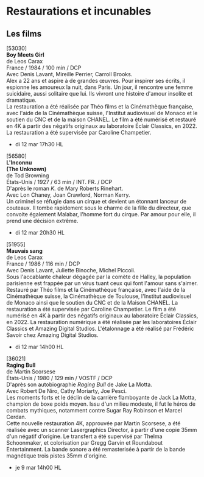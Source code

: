 # Restaurations et incunables

## Les films

[53030]  
**Boy Meets Girl**  
de Leos Carax  
France / 1984 / 100 min / DCP  
Avec Denis Lavant, Mireille Perrier, Carroll Brooks.  
Alex a 22 ans et aspire à de grandes œuvres. Pour inspirer ses écrits, il espionne les amoureux la nuit, dans Paris. Un jour, il rencontre une femme suicidaire, aussi solitaire que lui. Ils vivront une histoire d'amour insolite et dramatique.  
La restauration a été réalisée par Théo films et la Cinémathèque française, avec l'aide de la Cinémathèque suisse, l'Institut audiovisuel de Monaco et le soutien du CNC et de la maison CHANEL. Le film a été numérisé et restauré en 4K à partir des négatifs originaux au laboratoire Éclair Classics, en 2022. La restauration a été supervisée par Caroline Champetier.

- di 12 mar 17h30 HL

[56580]  
**L'Inconnu**  
**(The Unknown)**  
de Tod Browning  
États-Unis / 1927 / 63 min / INT. FR. / DCP  
D'après le roman _K._ de Mary Roberts Rinehart.  
Avec Lon Chaney, Joan Crawford, Norman Kerry.  
Un criminel se réfugie dans un cirque et devient un étonnant lanceur de couteaux. Il tombe rapidement sous le charme de la fille du directeur, que convoite également Malabar, l'homme fort du cirque. Par amour pour elle, il prend une décision extrême.

- di 12 mar 20h30 HL

[51955]  
**Mauvais sang**  
de Leos Carax  
France / 1986 / 116 min / DCP  
Avec Denis Lavant, Juliette Binoche, Michel Piccoli.  
Sous l'accablante chaleur dégagée par la comète de Halley, la population parisienne est frappée par un virus tuant ceux qui font l'amour sans s'aimer.  
Restauré par Théo films et la Cinémathèque française, avec l'aide de la Cinémathèque suisse, la Cinémathèque de Toulouse, l'Institut audiovisuel de Monaco ainsi que le soutien du CNC et de la Maison CHANEL. La restauration a été supervisée par Caroline Champetier. Le film a été numérisé en 4K à partir des négatifs originaux au laboratoire Éclair Classics, en 2022. La restauration numérique a été réalisée par les laboratoires Éclair Classics et Amazing Digital Studios. L'étalonnage a été réalisé par Frédéric Savoir chez Amazing Digital Studios.

- di 12 mar 14h00 HL

[36021]  
**Raging Bull**  
de Martin Scorsese  
États-Unis / 1980 / 129 min / VOSTF / DCP  
D'après son autobiographie _Raging Bull_ de Jake La Motta.  
Avec Robert De Niro, Cathy Moriarty, Joe Pesci.  
Les moments forts et le déclin de la carrière flamboyante de Jack La Motta, champion de boxe poids moyen. Issu d'un milieu modeste, il fut le héros de combats mythiques, notamment contre Sugar Ray Robinson et Marcel Cerdan.  
Cette nouvelle restauration 4K, approuvée par Martin Scorsese, a été réalisée avec un scanner Lasergraphics Director, à partir d'une copie 35mm d'un négatif d'origine. Le transfert a été supervisé par Thelma Schoonmaker, et colorisation par Gregg Garvin et Roundabout Entertainment. La bande sonore a été remasterisée à partir de la bande magnétique trois pistes 35mm d'origine.

- je 9 mar 14h00 HL

